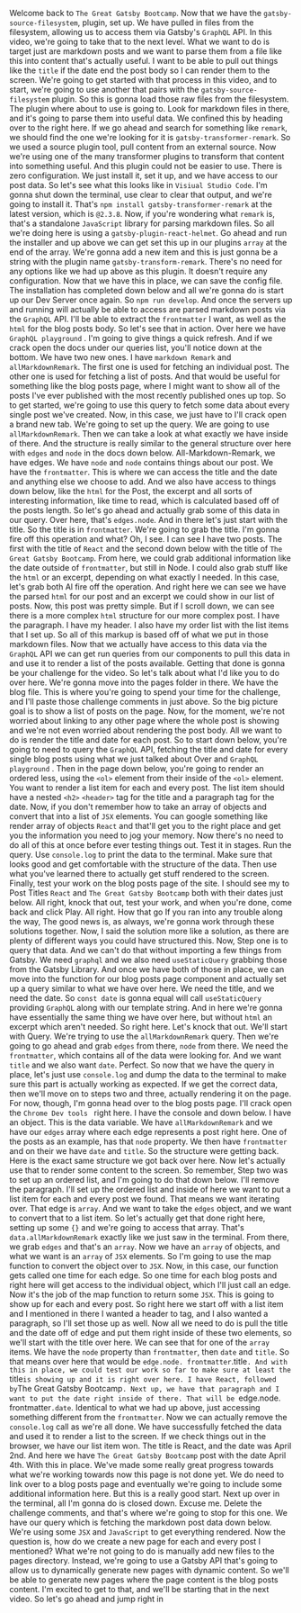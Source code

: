 Welcome back to `The Great Gatsby Bootcamp`.
Now that we have the `gatsby-source-filesystem`, plugin, set up.
We have pulled in files from the filesystem, allowing us to access them via Gatsby's `GraphQL` API.
In this video, we're going to take that to the next level.
What we want to do is target just are markdown posts and we want to parse them from a file like this into content that's actually useful.
I want to be able to pull out things like the `title` if the date end the post body so I can render them to the screen.
We're going to get started with that process in this video, and to start, we're going to use another that pairs with the `gatsby-source-filesystem` plugin.
So this is gonna load those raw files from the filesystem.
The plugin where about to use is going to.
Look for markdown files in there, and it's going to parse them into useful data.
We confined this by heading over to the right here.
If we go ahead and search for something like `remark`, we should find the one we're looking for it is `gatsby-transformer-remark`.
So we used a source plugin tool, pull content from an external source.
Now we're using one of the many transformer plugins to transform that content into something useful.
And this plugin could not be easier to use.
There is zero configuration.
We just install it, set it up, and we have access to our post data.
So let's see what this looks like in `Visiual Studio Code`.
I'm gonna shut down the terminal, use clear to clear that output, and we're going to install it.
That's `npm install gatsby-transformer-remark` at the latest version, which is `@2.3.8`.
Now, if you're wondering what `remark` is, that's a standalone `JavaScript` library for parsing markdown files.
So all we're doing here is using a `gatsby-plugin-react-helmet`.
Go ahead and run the installer and up above we can get set this up in our plugins `array` at the end of the array.
We're gonna add a new item and this is just gonna be a string with the plugin name `gatsby-transform-remark`.
There's no need for any options like we had up above as this plugin.
It doesn't require any configuration.
Now that we have this in place, we can save the config file.
The installation has completed down below and all we're gonna do is start up our Dev Server once again.
So `npm run develop`.
And once the servers up and running will actually be able to access are parsed markdown posts via the `GraphQL` API.
I'll be able to extract the `frontmatter` I want, as well as the `html` for the blog posts body.
So let's see that in action.
Over here we have `GraphQL playground` .
I'm going to give things a quick refresh.
And if we crack open the docs under our queries list, you'll notice down at the bottom.
We have two new ones.
I have `markdown Remark` and `allMarkdownRemark`.
The  first one is used for fetching an individual post.
The other one is used for fetching a list of posts.
And that would be useful for something like the blog posts page, where I might want to show all of the posts I've ever published with the most recently published ones up top.
So to get started, we're going to use this query to fetch some data about every single post we've created.
Now, in this case, we just have to I'll crack open a brand new tab.
We're going to set up the query.
We are going to use `allMarkdownRemark`.
Then we can take a look at what exactly we have inside of there.
And the structure is really similar to the general structure over here with `edges` and `node` in the docs down below.
All-Markdown-Remark, we have edges.
We have `node` and `node` contains things about our post.
We have the `frontmatter`.
This is where we can access the title and the date and anything else we choose to add.
And we also have access to things down below, like the `html` for the Post, the excerpt and all sorts of interesting information, like time to read, which is calculated based off of the posts length.
So let's go ahead and actually grab some of this data in our query.
Over here, that's `edges.node`.
And in there let's just start with the title.
So the title is in `frontmatter`.
We're going to grab the title.
I'm gonna fire off this operation and what? Oh, I see.
I can see I have two posts.
The first with the title of `React` and the second down below with the title of `The Great Gatsby Bootcamp`.
From here, we could grab additional information like the date outside of `frontmatter`, but still in Node.
I could also grab stuff like the `html` or an excerpt, depending on what exactly I needed.
In this case, let's grab both Al fire off the operation.
And right here we can see we have the parsed `html` for our post and an excerpt we could show in our list of posts.
Now, this post was pretty simple.
But if I scroll down, we can see there is a more complex `html` structure for our more complex post.
I have the paragraph.
I have my header.
I also have my order list with the list items that I set up.
So all of this markup is based off of what we put in those markdown files.
Now that we actually have access to this data via the `GraphQL` API we can get run queries from our components to pull this data in and use it to render a list of the posts available.
Getting that done is gonna be your challenge for the video.
So let's talk about what I'd like you to do over here.
We're gonna move into the pages folder in there.
We have the blog file.
This is where you're going to spend your time for the challenge, and I'll paste those challenge comments in just above.
So the big picture goal is to show a list of posts on the page.
Now, for the moment, we're not worried about linking to any other page where the whole post is showing and we're not even worried about rendering the post body.
All we want to do is render the title and date for each post.
So to start down below, you're going to need to query the `GraphQL` API, fetching the title and date for every single blog posts using what we just talked about Over and `GraphQL playground` .
Then in the page down below, you're going to render an ordered less, using the `<ol>` element from their inside of the `<ol>` element.
You want to render a list item for each and every post.
The list item should have a nested `<h2>` `<header>` tag for the title and a paragraph tag for the date.
Now, if you don't remember how to take an array of objects and convert that into a list of `JSX` elements.
You can google something like render array of objects `React` and that'll get you to the right place and get you the information you need to jog your memory.
Now there's no need to do all of this at once before ever testing things out.
Test it in stages.
Run the query.
Use `console.log` to print the data to the terminal.
Make sure that looks good and get comfortable with the structure of the data.
Then use what you've learned there to actually get stuff rendered to the screen.
Finally, test your work on the blog posts page of the site.
I should see my to Post Titles `React` and `The Great Gatsby Bootcamp` both with their dates just below.
All right, knock that out, test your work, and when you're done, come back and click Play.
All right.
How that go If you ran into any trouble along the way, The good news is, as always, we're gonna work through these solutions together.
Now, I said the solution more like a solution, as there are plenty of different ways you could have structured this.
Now, Step one is to query that data.
And we can't do that without importing a few things from Gatsby.
We need `graphql` and we also need  `useStaticQuery` grabbing those from the Gatsby Library.
And once we have both of those in place, we can move into the function for our blog posts page component and actually set up a query similar to what we have over here.
We need the title, and we need the date.
So `const date` is gonna equal will call `useStaticQuery` providing `GraphQL` along with our template string.
And in here we're gonna have essentially the same thing we have over here, but without `html` an excerpt which aren't needed.
So right here.
Let's knock that out.
We'll start with Query.
We're trying to use the `allMarkdownRemark` query.
Then we're going to go ahead and grab `edges` from there, `node` from there.
We need the ``frontmatter``, which contains all of the data were looking for.
And we want `title` and we also want `date`.
Perfect.
So now that we have the query in place, let's just use `console.log` and dump the data to the terminal to make sure this part is actually working as expected.
If we get the correct data, then we'll move on to steps two and three, actually rendering it on the page.
For now, though, I'm gonna head over to the blog posts page.
I'll crack open the `Chrome Dev tools ` right here.
I have the console and down below.
I have an object.
This is the data variable.
We have `allMarkdownRemark` and we have our `edges` array where each edge represents a post right here.
One of the posts as an example, has that `node` property.
We then have `frontmatter` and on their we have `date` and `title`.
So the structure were getting back.
Here is the exact same structure we got back over here.
Now let's actually use that to render some content to the screen.
So remember, Step two was to set up an ordered list, and I'm going to do that down below.
I'll remove the paragraph.
I'll set up the ordered list and inside of here we want to put a list item for each and every post we found.
That means we want iterating over.
That edge is `array`.
And we want to take the `edges` object, and we want to convert that to a list item.
So let's actually get that done right here, setting up some `{}` and we're going to access that array.
That's `data.allMarkdownRemark` exactly like we just saw in the terminal.
From there, we grab `edges` and that's an `array`.
Now we have an `array` of objects, and what we want is an `array` of `JSX` elements.
So I'm going to use the map function to convert the object over to `JSX`.
Now, in this case, our function gets called one time for each edge.
So one time for each blog posts and right here will get access to the individual object, which I'll just call an edge.
Now it's the job of the map function to return some `JSX`.
This is going to show up for each and every post.
So right here we start off with a list item and I mentioned in there I wanted a header to tag, and I also wanted a paragraph, so I'll set those up as well.
Now all we need to do is pull the title and the date off of edge and put them right inside of these two elements, so we'll start with the title over here.
We can see that for one of the `array` items.
We have the `node` property than `frontmatter`, then `date` and `title`.
So that means over here that would be `edge.node.
frontmatter`.title`.
And with this in place, we could test our work so far to make sure at least the `title` is showing up and it is right over here.
I have React, followed by `The Great Gatsby Bootcamp`.
Next up, we have that paragraph and I want to put the date right inside of there.
That will be `edge.node.
frontmatter`.date`.
Identical to what we had up above, just accessing something different from the `frontmatter`.
Now we can actually remove the `console.log` call as we're all done.
We have successfully fetched the data and used it to render a list to the screen.
If we check things out in the browser, we have our list item won.
The title is React, and the date was April 2nd.
And here we have `The Great Gatsby Bootcamp` post with the date April 4th.
With this in place.
We've made some really great progress towards what we're working towards now this page is not done yet.
We do need to link over to a blog posts page and eventually we're going to include some additional information here.
But this is a really good start.
Next up over in the terminal, all I'm gonna do is closed down.
Excuse me.
Delete the challenge comments, and that's where we're going to stop for this one.
We have our query which is fetching the markdown post data down below.
We're using some `JSX` and `JavaScript` to get everything rendered.
Now the question is, how do we create a new page for each and every post I mentioned? What we're not going to do is manually add new files to the pages directory.
Instead, we're going to use a Gatsby API that's going to allow us to dynamically generate new pages with dynamic content.
So we'll be able to generate new pages where the page content is the blog posts content.
I'm excited to get to that, and we'll be starting that in the next video.
So let's go ahead and jump right in

